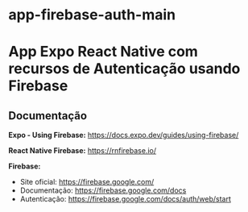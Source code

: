 # app-firebase-auth-main

# App Expo React Native com recursos de Autenticação usando Firebase

## Documentação

**Expo - Using Firebase:** https://docs.expo.dev/guides/using-firebase/

**React Native Firebase:** https://rnfirebase.io/

**Firebase:**

- Site oficial: https://firebase.google.com/
- Documentação: https://firebase.google.com/docs
- Autenticação: https://firebase.google.com/docs/auth/web/start
